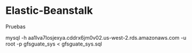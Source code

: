# Elastic-Beanstalk
Pruebas

 mysql -h aa1lva7losjexya.cddrx6jm0v02.us-west-2.rds.amazonaws.com -u root -p gfsguate_sys < gfsguate_sys.sql
 
